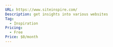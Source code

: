 ```yaml
---
URL: https://www.siteinspire.com/
Description: get insights into various websites
Tag:
  - Inspiration
Pricing:
  - Free
Price: $0/month
---
```

